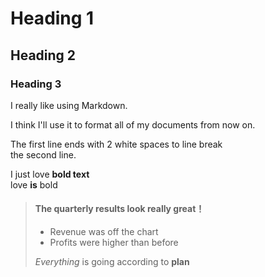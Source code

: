 # Heading 1
## Heading 2
### Heading 3

I really like using Markdown.

I think I'll use it to format all of my documents from now on.

The first line ends with 2 white spaces to line break  
the second line.

I just love **bold text**  
love **is** bold

> #### The quarterly results look really great！
>
> - Revenue was off the chart
> - Profits were higher than before
>
> *Everything* is going according to **plan**
